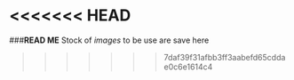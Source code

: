 <<<<<<< HEAD
=======
###**READ ME**
Stock of *images* to be use are save here 
>>>>>>> 7daf39f31afbb3ff3aabefd65cddae0c6e1614c4
